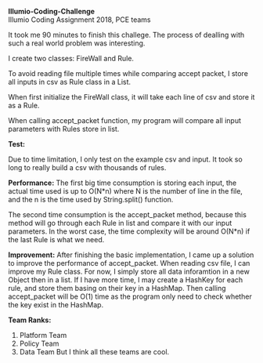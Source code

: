 <strong>Illumio-Coding-Challenge</strong><br>
Illumio Coding Assignment 2018, PCE teams

It took me 90 minutes to finish this challege. The process of dealling with such a real world problem was interesting.

I create two classes: FireWall and Rule.

To avoid reading file multiple times while comparing accept packet, I store all inputs in csv as Rule class in a List.

When first initialize the FireWall class, it will take each line of csv and store it as a Rule.

When calling accept_packet function, my program will compare all input parameters with Rules store in list.

<strong>Test:</strong>

Due to time limitation, I only test on the example csv and input. It took so long to really build a csv with thousands of rules.

<strong>Performance:</strong>
The first big time consumption is storing each input, the actual time used is up to O(N*n) where N is the number of line in the file, and the n is the time used by String.split() function.

The second time consumption is the accept_packet method, because this method will go through each Rule in list and compare it with our input parameters. In the worst case, the time complexity will be around O(N*n) if the last Rule is what we need.

<strong>Improvement:</strong>
After finishing the basic implementation, I came up a solution to improve the performance of accept_packet. When reading csv file, I can improve my Rule class. For now, I simply store all data inforamtion in a new Object then in a list. If I have more time, I may create a HashKey for each rule, and store them basing on their key in a HashMap. Then calling accept_packet will be O(1) time as the program only need to check whether the key exist in the HashMap. 


<strong>Team Ranks:</strong>
1. Platform Team
2. Policy Team
3. Data Team
But I think all these teams are cool.

